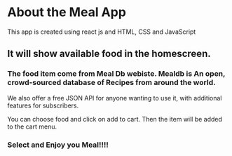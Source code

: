 # About the Meal App

This app is created using react js and HTML, CSS and JavaScript

## It will show available food in the homescreen.

### The food item come from Meal Db webiste. Mealdb is An open, crowd-sourced database of Recipes from around the world.
We also offer a free JSON API for anyone wanting to use it, with additional features for subscribers.

You can choose food and click on add to cart. Then the item will be added to the cart menu.

### Select and Enjoy you Meal!!!!
